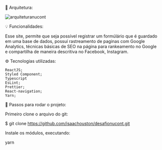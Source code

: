 

📏 Arquitetura:

![arquiteturanucont](https://user-images.githubusercontent.com/43249054/94611017-88895f00-0277-11eb-957d-84d1d5e33783.PNG)


💡 Funcionalidades:

Esse site, permite que seja possível registrar um formúlário que é guardado em uma base de dados, possuí rastreamento de paginas com Google Analytics, técnicas básicas de SEO na página para rankeamento no Google e compartilha de maneira descritiva no Facebook, Instagram.

⚙️ Tecnologias utilizadas:

    ReactJS;
    Styled Component;
    Typescript
    EsLint;
    Prettier;
    React-navigation;
    Yarn;

🏁 Passos para rodar o projeto:

Primeiro clone o arquivo do git:

$ git clone https://github.com/isaachouston/desafionucont.git

Instale os módulos, executando:

yarn
